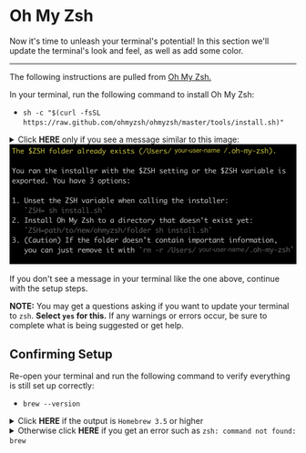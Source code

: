# Oh My Zsh

Now it's time to unleash your terminal's potential! In this section we'll update the terminal's look and feel, as well as add some color.

---

The following instructions are pulled from [Oh My Zsh.](https://ohmyz.sh/)

In your terminal, run the following command to install Oh My Zsh:

- `sh -c "$(curl -fsSL https://raw.github.com/ohmyzsh/ohmyzsh/master/tools/install.sh)"`

<details>
  <summary>Click <strong>HERE</strong> only if you see a message similar to this image: <img src="../../images/oh-my-zsh-verification.png" />
  </summary>

  Congratulations! If you see this message in your terminal, it means Oh My Zsh is already installed. Continue to the <a href="./7-node">next page!</a>
</details>

If you don't see a message in your terminal like the one above, continue with the setup steps.

**NOTE:** You may get a questions asking if you want to update your terminal to `zsh`. **Select `yes` for this.** If any warnings or errors occur, be sure to complete what is being suggested or get help.

## Confirming Setup

Re-open your terminal and run the following command to verify everything is still set up correctly:

- `brew --version`

<details>
  <summary>
  Click <strong>HERE</strong> if the output is <code>Homebrew 3.5</code> or higher
  </summary>

  You're ready to continue to the <a href="./7-node">next page.</a>

</details>

<details>
  <summary>
  Otherwise click <strong>HERE</strong> if you get an error such as <code>zsh: command not found: brew</code>

  </summary>

  <ul>
    <li>
      Run the following commands:
      <ol>
        <li><code>echo 'export BREW_HOME="/home/linuxbrew/.linuxbrew/bin"' >> $HOME/.zshrc</code></li>
        <li><code>echo 'export PATH="$PATH:$BREW_HOME"' >> $HOME/.zshrc</code></li>
        <li><code>reset</code></li>
      </ol>
    </li>
    <li> Check again for confirmation with the command:
      <ul>
        <li><code>brew --version</code></li>
        <li>You should see <code>Homebrew 3.5</code> or higher</li>
      </ul>
    </li>
  </ul>

  <strong>If you are still getting errors at this point, <a href="../../error/error">click here</a> and do not continue with the following steps until you have Oh My Zsh properly installed.</strong>

---

## Bookmark

Bookmark these sites to reference later through other classes as needed:

- Lots of customization available on their [Github repo.](https://github.com/ohmyzsh/ohmyzsh/)
- This is a link to a [cheatsheet.](https://github.com/ohmyzsh/ohmyzsh/wiki/Cheatsheet)

---

### [⇐ Previous](./5-tree.md) | [Next ⇒](./7-node.md)
